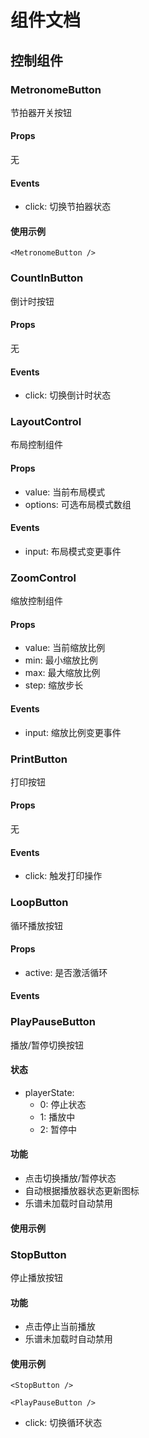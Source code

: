 # 组件文档

## 控制组件

### MetronomeButton
节拍器开关按钮

#### Props
无

#### Events
- click: 切换节拍器状态

#### 使用示例
```vue
<MetronomeButton />
```
### CountInButton
倒计时按钮

#### Props
无

#### Events
- click: 切换倒计时状态

### LayoutControl
布局控制组件

#### Props
- value: 当前布局模式
- options: 可选布局模式数组

#### Events
- input: 布局模式变更事件

### ZoomControl
缩放控制组件

#### Props
- value: 当前缩放比例
- min: 最小缩放比例
- max: 最大缩放比例
- step: 缩放步长

#### Events
- input: 缩放比例变更事件

### PrintButton
打印按钮

#### Props
无

#### Events
- click: 触发打印操作

### LoopButton
循环播放按钮

#### Props
- active: 是否激活循环

#### Events
### PlayPauseButton
播放/暂停切换按钮

#### 状态
- playerState: 
  - 0: 停止状态
  - 1: 播放中
  - 2: 暂停中

#### 功能
- 点击切换播放/暂停状态
- 自动根据播放器状态更新图标
- 乐谱未加载时自动禁用

#### 使用示例
### StopButton
停止播放按钮

#### 功能
- 点击停止当前播放
- 乐谱未加载时自动禁用

#### 使用示例
```vue
<StopButton />
```
```vue
<PlayPauseButton />
```
- click: 切换循环状态